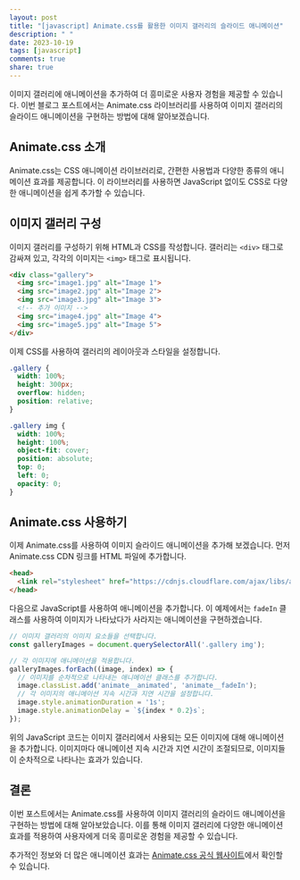```yaml
---
layout: post
title: "[javascript] Animate.css를 활용한 이미지 갤러리의 슬라이드 애니메이션"
description: " "
date: 2023-10-19
tags: [javascript]
comments: true
share: true
---
```


이미지 갤러리에 애니메이션을 추가하여 더 흥미로운 사용자 경험을 제공할 수 있습니다. 이번 블로그 포스트에서는 Animate.css 라이브러리를 사용하여 이미지 갤러리의 슬라이드 애니메이션을 구현하는 방법에 대해 알아보겠습니다.

## Animate.css 소개

Animate.css는 CSS 애니메이션 라이브러리로, 간편한 사용법과 다양한 종류의 애니메이션 효과를 제공합니다. 이 라이브러리를 사용하면 JavaScript 없이도 CSS로 다양한 애니메이션을 쉽게 추가할 수 있습니다.

## 이미지 갤러리 구성

이미지 갤러리를 구성하기 위해 HTML과 CSS를 작성합니다. 갤러리는 `<div>` 태그로 감싸져 있고, 각각의 이미지는 `<img>` 태그로 표시됩니다.

```html
<div class="gallery">
  <img src="image1.jpg" alt="Image 1">
  <img src="image2.jpg" alt="Image 2">
  <img src="image3.jpg" alt="Image 3">
  <!-- 추가 이미지 -->
  <img src="image4.jpg" alt="Image 4">
  <img src="image5.jpg" alt="Image 5">
</div>
```

이제 CSS를 사용하여 갤러리의 레이아웃과 스타일을 설정합니다.

```css
.gallery {
  width: 100%;
  height: 300px;
  overflow: hidden;
  position: relative;
}

.gallery img {
  width: 100%;
  height: 100%;
  object-fit: cover;
  position: absolute;
  top: 0;
  left: 0;
  opacity: 0;
}
```

## Animate.css 사용하기

이제 Animate.css를 사용하여 이미지 슬라이드 애니메이션을 추가해 보겠습니다. 먼저 Animate.css CDN 링크를 HTML 파일에 추가합니다.

```html
<head>
  <link rel="stylesheet" href="https://cdnjs.cloudflare.com/ajax/libs/animate.css/4.1.1/animate.min.css">
</head>
```

다음으로 JavaScript를 사용하여 애니메이션을 추가합니다. 이 예제에서는 `fadeIn` 클래스를 사용하여 이미지가 나타났다가 사라지는 애니메이션을 구현하겠습니다.

```javascript
// 이미지 갤러리의 이미지 요소들을 선택합니다.
const galleryImages = document.querySelectorAll('.gallery img');

// 각 이미지에 애니메이션을 적용합니다.
galleryImages.forEach((image, index) => {
  // 이미지를 순차적으로 나타내는 애니메이션 클래스를 추가합니다.
  image.classList.add('animate__animated', 'animate__fadeIn');
  // 각 이미지의 애니메이션 지속 시간과 지연 시간을 설정합니다.
  image.style.animationDuration = '1s';
  image.style.animationDelay = `${index * 0.2}s`;
});
```

위의 JavaScript 코드는 이미지 갤러리에서 사용되는 모든 이미지에 대해 애니메이션을 추가합니다. 이미지마다 애니메이션 지속 시간과 지연 시간이 조절되므로, 이미지들이 순차적으로 나타나는 효과가 있습니다.

## 결론

이번 포스트에서는 Animate.css를 사용하여 이미지 갤러리의 슬라이드 애니메이션을 구현하는 방법에 대해 알아보았습니다. 이를 통해 이미지 갤러리에 다양한 애니메이션 효과를 적용하여 사용자에게 더욱 흥미로운 경험을 제공할 수 있습니다.

추가적인 정보와 더 많은 애니메이션 효과는 [Animate.css 공식 웹사이트](https://animate.style/)에서 확인할 수 있습니다.